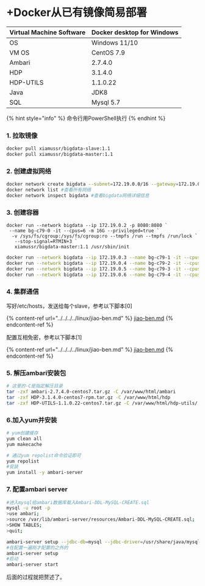 # +Docker从已有镜像简易部署

| Virtual Machine Software | Docker desktop for Windows |
| ------------------------ | -------------------------- |
| OS                       | Windows 11/10              |
| VM OS                    | CentOS 7.9                 |
| Ambari                   | 2.7.4.0                    |
| HDP                      | 3.1.4.0                    |
| HDP-UTILS                | 1.1.0.22                   |
| Java                     | JDK8                       |
| SQL                      | Mysql 5.7                  |

{% hint style="info" %}
命令行用PowerShell执行
{% endhint %}

### 1. 拉取镜像

```sh
docker pull xiamussr/bigdata-slave:1.1
docker pull xiamussr/bigdata-master:1.1
```

### 2. 创建虚拟网络

```sh
docker network create bigdata --subnet=172.19.0.0/16 --gateway=172.19.0.1
docker network list #查看所有网络
docker network inspect bigdata #查看bigdata网络详细信息
```

### 3. 创建容器

```
docker run --network bigdata --ip 172.19.0.2 -p 8080:8080 `
 --name bg-c79-0 -it --cpus=6 -m 16G --privileged=true `
  -v /sys/fs/cgroup:/sys/fs/cgroup:ro --tmpfs /run --tmpfs /run/lock `
   --stop-signal=RTMIN+3 `
   xiamussr/bigdata-master:1.1 /usr/sbin/init
```

```sh
docker run --network bigdata --ip 172.19.0.3 --name bg-c79-1 -it --cpus=4 -m 12G --privileged=true -v /sys/fs/cgroup:/sys/fs/cgroup:ro --tmpfs /run --tmpfs /run/lock --stop-signal=RTMIN+3 xiamussr/bigdata-slave:1.1 /usr/sbin/init
docker run --network bigdata --ip 172.19.0.4 --name bg-c79-2 -it --cpus=4 -m 12G --privileged=true -v /sys/fs/cgroup:/sys/fs/cgroup:ro --tmpfs /run --tmpfs /run/lock --stop-signal=RTMIN+3 xiamussr/bigdata-slave:1.1 /usr/sbin/init
docker run --network bigdata --ip 172.19.0.5 --name bg-c79-3 -it --cpus=4 -m 12G --privileged=true -v /sys/fs/cgroup:/sys/fs/cgroup:ro --tmpfs /run --tmpfs /run/lock --stop-signal=RTMIN+3 xiamussr/bigdata-slave:1.1 /usr/sbin/init
docker run --network bigdata --ip 172.19.0.6 --name bg-c79-4 -it --cpus=4 -m 12G --privileged=true -v /sys/fs/cgroup:/sys/fs/cgroup:ro --tmpfs /run --tmpfs /run/lock --stop-signal=RTMIN+3 xiamussr/bigdata-slave:1.1 /usr/sbin/init
```

### 4. 集群通信

写好/etc/hosts，发送给每个slave，参考以下脚本\[0]

{% content-ref url="../../../../linux/jiao-ben.md" %}
[jiao-ben.md](../../../../linux/jiao-ben.md)
{% endcontent-ref %}

配置互相免密，参考以下脚本\[1]

{% content-ref url="../../../../linux/jiao-ben.md" %}
[jiao-ben.md](../../../../linux/jiao-ben.md)
{% endcontent-ref %}

### 5. 解压ambari安装包

```sh
# 这里的-C是指定解压目录
tar -zxf ambari-2.7.4.0-centos7.tar.gz -C /var/www/html/ambari 
tar -zxf HDP-3.1.4.0-centos7-rpm.tar.gz -C /var/www/html/hdp
tar -zxf HDP-UTILS-1.1.0.22-centos7.tar.gz -C /var/www/html/hdp-utils/
```

### 6.加入yum并安装

```sh
# yum创建缓存
yum clean all
yum makecache

# 通过yum repolist命令验证即可
yum repolist
#安装
yum install -y ambari-server
```

### 7. 配置ambari server

```sh
#进入mysql给ambari数据库载入Ambari-DDL-MySQL-CREATE.sql
mysql -u root -p
>use ambari;
>source /var/lib/ambari-server/resources/Ambari-DDL-MySQL-CREATE.sql;
>SHOW TABLES;
>quit;

ambari-server setup --jdbc-db=mysql --jdbc-driver=/usr/share/java/mysql-connector-java.jar
#在配置一遍刚才配置的之外的
ambari-server setup
#启动
ambari-server start
```

后面的过程就把赘述了。

